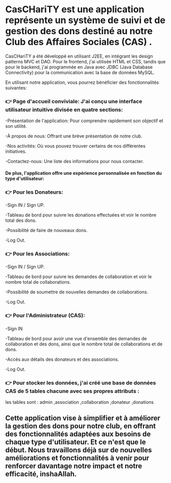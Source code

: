 # CasCHariTY est une application représente un système de suivi et de gestion des dons destiné au notre Club des Affaires Sociales (CAS) .

CasCHariTY a été développé en utilisant J2EE, en intégrant les design patterns MVC et DAO. Pour le frontend, j'ai utilisée HTML et CSS, tandis que pour le backend, j'ai programmée en Java avec JDBC (Java Database Connectivity) pour la communication avec la base de données MySQL.

En utilisant notre application, vous pourrez bénéficier des fonctionnalités suivantes:

### 👉 Page d'accueil conviviale: J'ai conçu une interface utilisateur intuitive divisée en quatre sections:
-Présentation de l'application: Pour comprendre rapidement son objectif et son utilité.

-À propos de nous: Offrant une brève présentation de notre club.

-Nos activités: Où vous pouvez trouver certains de nos différentes initiatives.

-Contactez-nous: Une liste des informations pour nous contacter.


#### De plus, l'application offre une expérience personnalisée en fonction du type d'utilisateur:

### 👉 Pour les Donateurs:
-Sign IN / Sign UP.

-Tableau de bord pour suivre les donations effectuées et voir le nombre total des dons.

-Possibilité de faire de nouveaux dons.

-Log Out.

### 👉 Pour les Associations:
-Sign IN / Sign UP.

-Tableau de bord pour suivre les demandes de collaboration et voir le nombre total de collaborations.

-Possibilité de soumettre de nouvelles demandes de collaborations.

-Log Out.

### 👉 Pour l'Administrateur (CAS):
-Sign IN

-Tableau de bord pour avoir une vue d'ensemble des demandes de collaboration et des dons, ainsi que le nombre total de collaborations et de dons.

-Accès aux détails des donateurs et des associations.

-Log Out.

### 👉 Pour stocker les données, j'ai créé une base de données CAS de 5 tables chacune avec ses propres attributs : 
les tables sont : admin  ,association  ,collaboration  ,donateur  ,donations   


## Cette application vise à simplifier et à améliorer la gestion des dons pour notre club, en offrant des fonctionnalités adaptées aux besoins de chaque type d'utilisateur.  Et ce n'est que le début. Nous travaillons déjà sur de nouvelles améliorations et fonctionnalités à venir pour renforcer davantage notre impact et notre efficacité, inshaAllah.
